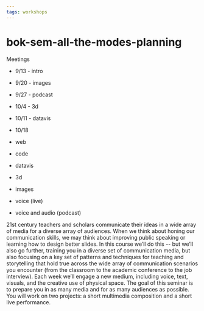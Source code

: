 ```yaml
---
tags: workshops
---
```

# bok-sem-all-the-modes-planning

Meetings

- 9/13 - intro
- 9/20 - images
- 9/27 - podcast
- 10/4 - 3d
- 10/11 - datavis 
- 10/18

- web
- code
- datavis
- 3d
- images
- voice (live)
- voice and audio (podcast)

21st century teachers and scholars communicate their ideas in a wide array of media for a diverse array of audiences. When we think about honing our communication skills, we may think about improving public speaking or learning how to design better slides. In this course we’ll do this -- but we’ll also go further, training you in a diverse set of communication media, but also focusing on a key set of patterns and techniques for teaching and storytelling that hold true across the wide array of communication scenarios you encounter (from the classroom to the academic conference to the job interview). Each week we’ll engage a new medium, including voice, text, visuals, and the creative use of physical space. The goal of this seminar is to prepare you in as many media and for as many audiences as possible. You will work on two projects: a short multimedia composition and a short live performance.


